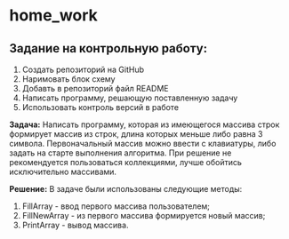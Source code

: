 # home_work

## Задание на контрольную работу:

1. Создать репозиторий на GitHub
2. Наримовать блок схему
3. Добавть в репозиторий файл README
4. Написать программу, решающую поставленную задачу
5. Использовать контроль версий в работе

**Задача:**
Написать программу, которая из имеющегося массива строк формирует массив из строк, длина которых меньше либо равна 3 символа. Первоначальный массив можно ввести с клавиатуры, либо задать на старте выполнения алгоритма. При решение не рекомендуется пользоваться коллекциями, лучше обойтись исключительно массивами.

**Решение:**
В задаче были использованы следующие методы:
1. FillArray - ввод первого массива пользователем;
2. FillNewArray - из первого массива формируется новый массив;
3. PrintArray - вывод массива.
